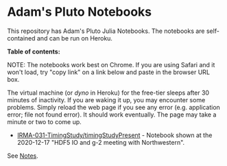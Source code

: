 # Adam's Pluto Notebooks

This repository has Adam's Pluto Julia Notebooks. The notebooks are self-contained and can be run on Heroku.

**Table of contents:**

NOTE: The notebooks work best on Chrome. If you are using Safari and it won't load, try "copy link" on a link below and paste in the browser URL box.

The virtual machine (or *dyno* in Heroku) for the free-tier sleeps after 30 minutes of inactivity. If you are waking it up, you may encounter some problems. Simply reload the web page if you see any error (e.g. application error; file not found error). It should work eventually. The page may take a minute or two to come up.

- [IRMA-031-TimingStudy/timingStudyPresent](https://enigmatic-dawn-62308.herokuapp.com/open?path=IRMA-031-TimingStudy%2FtimingStudyPresent.jl) - Notebook shown at the 2020-12-17 "HDF5 IO and g-2 meeting with Northwestern".


See [Notes](Notes.md).